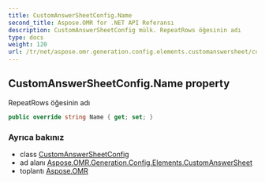 ```yaml
---
title: CustomAnswerSheetConfig.Name
second_title: Aspose.OMR for .NET API Referansı
description: CustomAnswerSheetConfig mülk. RepeatRows öğesinin adı
type: docs
weight: 120
url: /tr/net/aspose.omr.generation.config.elements.customanswersheet/customanswersheetconfig/name/
---
```

## CustomAnswerSheetConfig.Name property

RepeatRows öğesinin adı

```csharp
public override string Name { get; set; }
```

### Ayrıca bakınız

* class [CustomAnswerSheetConfig](../)
* ad alanı [Aspose.OMR.Generation.Config.Elements.CustomAnswerSheet](../../customanswersheetconfig/)
* toplantı [Aspose.OMR](../../../)


